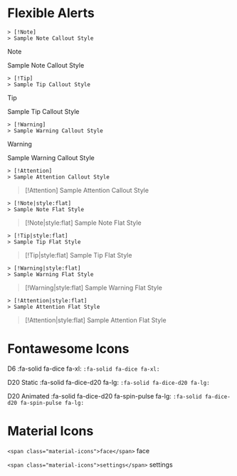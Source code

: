 # Flexible Alerts

```
> [!Note]
> Sample Note Callout Style
```

> [!Note]
> Sample Note Callout Style

```
> [!Tip]
> Sample Tip Callout Style
```

> [!Tip]
> Sample Tip Callout Style

```
> [!Warning]
> Sample Warning Callout Style
```

> [!Warning]
> Sample Warning Callout Style

```
> [!Attention]
> Sample Attention Callout Style
```

> [!Attention]
> Sample Attention Callout Style

```
> [!Note|style:flat]
> Sample Note Flat Style
```

> [!Note|style:flat]
> Sample Note Flat Style

```
> [!Tip|style:flat]
> Sample Tip Flat Style
```

> [!Tip|style:flat]
> Sample Tip Flat Style

```
> [!Warning|style:flat]
> Sample Warning Flat Style
```

> [!Warning|style:flat]
> Sample Warning Flat Style

```
> [!Attention|style:flat]
> Sample Attention Flat Style
```

> [!Attention|style:flat]
> Sample Attention Flat Style

# Fontawesome Icons 

D6  :fa-solid fa-dice fa-xl: `:fa-solid fa-dice fa-xl:`

D20 Static :fa-solid fa-dice-d20 fa-lg: `:fa-solid fa-dice-d20 fa-lg:`

D20 Animated :fa-solid fa-dice-d20 fa-spin-pulse fa-lg: `:fa-solid fa-dice-d20 fa-spin-pulse fa-lg:`

# Material Icons

`<span class="material-icons">face</span>` <span class="material-icons">face</span>

`<span class="material-icons">settings</span>` <span class="material-icons">settings</span>